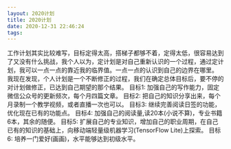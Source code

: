 ```yaml
---
layout: 2020计划
title: 2020计划
date: 2020-12-31 22:46:24
tags:
---
```

工作计划其实比较难写，目标定得太高，搭梯子都够不着，定得太低，很容易达到了又没有什么挑战，我个人以为，定计划是对自己重新认识的一个过程，通过定计划，我可以一点一点的靠近我的临界值。一点一点的认识到自己的边界在哪里。
我现在发现，个人计划是一个不断修正的过程，我们在确定总体目标后，要不停的对计划做修正，已达到自己期望的那个结果。
目标1: 加强自己的写作能力，固定微信公众号的更新频次，每个月四篇文章。
目标2: 把自己的知识分享出来，每个月录制一个教学视频，或者直播一次也可以。
目标3: 继续完善阅读日签的功能，优化现在已有的功能点。
目标4: 加强自己的阅读量,读20本(小说不算)，专业书籍6本，其余的随便。
目标5: 扩展自己的专业知识，增加自己的职业周期，在自己已有的知识的基础上，向移动端轻量级机器学习(TensorFlow Lite)上探索。
目标6: 培养一门爱好(画画)，水平能够达到初级水平。